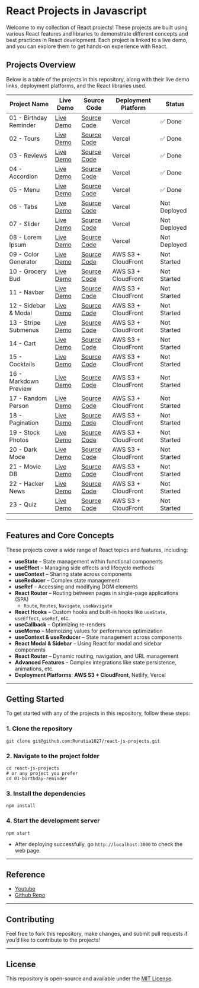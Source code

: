 # React Projects in Javascript

Welcome to my collection of React projects! These projects are built using various React features and libraries to demonstrate different concepts and best practices in React development. Each project is linked to a live demo, and you can explore them to get hands-on experience with React.

## Projects Overview

Below is a table of the projects in this repository, along with their live demo links, deployment platforms, and the React libraries used.

| Project Name           | Live Demo                                                   | Source Code                            | Deployment Platform | Status       |
| ---------------------- | ----------------------------------------------------------- | -------------------------------------- | ------------------- | ------------ |
| 01 - Birthday Reminder | [Live Demo](https://birthday-reminder-teal-chi.vercel.app/) | [Source Code](./01-birthday-reminder/) | Vercel              | ✅ Done      |
| 02 - Tours             | [Live Demo](https://tours-kohl.vercel.app/)                 | [Source Code](./02-tours/)             | Vercel              | ✅ Done      |
| 03 - Reviews           | [Live Demo](https://reviews-alpha-five.vercel.app/)         | [Source Code](./03-reviews/)           | Vercel              | ✅ Done      |
| 04 - Accordion         | [Live Demo](https://accordion-nine-green.vercel.app/)       | [Source Code](./04-accordion/)         | Vercel              | ✅ Done      |
| 05 - Menu              | [Live Demo](http://your-cloudfront-url)                     | [Source Code](./05-menu/)              | Vercel              | ✅ Done      |
| 06 - Tabs              | [Live Demo](http://your-cloudfront-url)                     | [Source Code](./06-tabs/)              | Vercel              | Not Deployed |
| 07 - Slider            | [Live Demo](http://your-cloudfront-url)                     | [Source Code](./07-slider/)            | Vercel              | Not Deployed |
| 08 - Lorem Ipsum       | [Live Demo](http://your-cloudfront-url)                     | [Source Code](./08-lorem-ipsum/)       | Vercel              | Not Deployed |
| 09 - Color Generator   | [Live Demo](http://your-cloudfront-url)                     | [Source Code](http://your-source-url)  | AWS S3 + CloudFront | Not Started  |
| 10 - Grocery Bud       | [Live Demo](http://your-cloudfront-url)                     | [Source Code](http://your-source-url)  | AWS S3 + CloudFront | Not Started  |
| 11 - Navbar            | [Live Demo](http://your-cloudfront-url)                     | [Source Code](http://your-source-url)  | AWS S3 + CloudFront | Not Started  |
| 12 - Sidebar & Modal   | [Live Demo](http://your-cloudfront-url)                     | [Source Code](http://your-source-url)  | AWS S3 + CloudFront | Not Started  |
| 13 - Stripe Submenus   | [Live Demo](http://your-cloudfront-url)                     | [Source Code](http://your-source-url)  | AWS S3 + CloudFront | Not Started  |
| 14 - Cart              | [Live Demo](http://your-cloudfront-url)                     | [Source Code](http://your-source-url)  | AWS S3 + CloudFront | Not Started  |
| 15 - Cocktails         | [Live Demo](http://your-cloudfront-url)                     | [Source Code](http://your-source-url)  | AWS S3 + CloudFront | Not Started  |
| 16 - Markdown Preview  | [Live Demo](http://your-cloudfront-url)                     | [Source Code](http://your-source-url)  | AWS S3 + CloudFront | Not Started  |
| 17 - Random Person     | [Live Demo](http://your-cloudfront-url)                     | [Source Code](http://your-source-url)  | AWS S3 + CloudFront | Not Started  |
| 18 - Pagination        | [Live Demo](http://your-cloudfront-url)                     | [Source Code](http://your-source-url)  | AWS S3 + CloudFront | Not Started  |
| 19 - Stock Photos      | [Live Demo](http://your-cloudfront-url)                     | [Source Code](http://your-source-url)  | AWS S3 + CloudFront | Not Started  |
| 20 - Dark Mode         | [Live Demo](http://your-cloudfront-url)                     | [Source Code](http://your-source-url)  | AWS S3 + CloudFront | Not Started  |
| 21 - Movie DB          | [Live Demo](http://your-cloudfront-url)                     | [Source Code](http://your-source-url)  | AWS S3 + CloudFront | Not Started  |
| 22 - Hacker News       | [Live Demo](http://your-cloudfront-url)                     | [Source Code](http://your-source-url)  | AWS S3 + CloudFront | Not Started  |
| 23 - Quiz              | [Live Demo](http://your-cloudfront-url)                     | [Source Code](http://your-source-url)  | AWS S3 + CloudFront | Not Started  |

---

## Features and Core Concepts

These projects cover a wide range of React topics and features, including:

- **useState** – State management within functional components
- **useEffect** – Managing side effects and lifecycle methods
- **useContext** – Sharing state across components
- **useReducer** – Complex state management
- **useRef** – Accessing and modifying DOM elements
- **React Router** – Routing between pages in single-page applications (SPA)
  - `Route`, `Routes`, `Navigate`, `useNavigate`
- **React Hooks** – Custom hooks and built-in hooks like `useState`, `useEffect`, `useRef`, etc.
- **useCallback** – Optimizing re-renders
- **useMemo** – Memoizing values for performance optimization
- **useContext & useReducer** – State management across components
- **React Modal & Sidebar** – Using React for modal and sidebar components
- **React Router** – Dynamic routing, navigation, and URL management
- **Advanced Features** – Complex integrations like state persistence, animations, etc.
- **Deployment Platforms**: **AWS S3 + CloudFront**, Netlify, Vercel

---

## Getting Started

To get started with any of the projects in this repository, follow these steps:

### 1. Clone the repository

```shell
git clone git@github.com:Rurutia1027/react-js-projects.git
```

### 2. Navigate to the project folder

```shell
cd react-js-projects
# or any project you prefer
cd 01-birthday-reminder
```

### 3. Install the dependencies

```shell
npm install
```

### 4. Start the development server

```shell
npm start
```

- After deploying successfully, go `http://localhost:3000` to check the web page.

---

## Reference

- [Youtube](https://www.youtube.com/watch?v=iZhV0bILFb0)
- [Github Repo](https://github.com/john-smilga/react-projects)

---

## Contributing

Feel free to fork this repository, make changes, and submit pull requests if you’d like to contribute to the projects!

---

## License

This repository is open-source and available under the [MIT License](./LICENSE).
